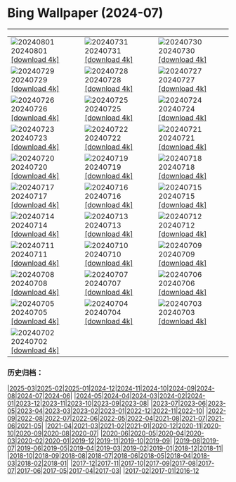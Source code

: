 # Bing Wallpaper (2024-07)
**************

<table><tr><td><img src="https://www.bing.com/th?id=OHR.KaptaiLake_EN-GB8876933727_1920x1080.jpg" alt="20240801"> 20240801 <a href="https://www.bing.com/th?id=OHR.KaptaiLake_EN-GB8876933727_UHD.jpg">[download 4k]</a></td><td><img src="https://www.bing.com/th?id=OHR.HoodoosBryce_EN-GB8943105802_1920x1080.jpg" alt="20240731"> 20240731 <a href="https://www.bing.com/th?id=OHR.HoodoosBryce_EN-GB8943105802_UHD.jpg">[download 4k]</a></td><td><img src="https://www.bing.com/th?id=OHR.ImpalaOxpecker_EN-GB9009594859_1920x1080.jpg" alt="20240730"> 20240730 <a href="https://www.bing.com/th?id=OHR.ImpalaOxpecker_EN-GB9009594859_UHD.jpg">[download 4k]</a></td></tr><tr><td><img src="https://www.bing.com/th?id=OHR.CorbettTigers_EN-GB2931140045_1920x1080.jpg" alt="20240729"> 20240729 <a href="https://www.bing.com/th?id=OHR.CorbettTigers_EN-GB2931140045_UHD.jpg">[download 4k]</a></td><td><img src="https://www.bing.com/th?id=OHR.BeachHutsSweden_EN-GB2231886770_1920x1080.jpg" alt="20240728"> 20240728 <a href="https://www.bing.com/th?id=OHR.BeachHutsSweden_EN-GB2231886770_UHD.jpg">[download 4k]</a></td><td><img src="https://www.bing.com/th?id=OHR.CowesWeek2024_EN-GB1203003767_1920x1080.jpg" alt="20240727"> 20240727 <a href="https://www.bing.com/th?id=OHR.CowesWeek2024_EN-GB1203003767_UHD.jpg">[download 4k]</a></td></tr><tr><td><img src="https://www.bing.com/th?id=OHR.PontNeuf_EN-GB0058066250_1920x1080.jpg" alt="20240726"> 20240726 <a href="https://www.bing.com/th?id=OHR.PontNeuf_EN-GB0058066250_UHD.jpg">[download 4k]</a></td><td><img src="https://www.bing.com/th?id=OHR.SmokyMountainTrail_EN-GB9959939764_1920x1080.jpg" alt="20240725"> 20240725 <a href="https://www.bing.com/th?id=OHR.SmokyMountainTrail_EN-GB9959939764_UHD.jpg">[download 4k]</a></td><td><img src="https://www.bing.com/th?id=OHR.SheepCousins_EN-GB9631410299_1920x1080.jpg" alt="20240724"> 20240724 <a href="https://www.bing.com/th?id=OHR.SheepCousins_EN-GB9631410299_UHD.jpg">[download 4k]</a></td></tr><tr><td><img src="https://www.bing.com/th?id=OHR.MethoniCastle_EN-GB9389537440_1920x1080.jpg" alt="20240723"> 20240723 <a href="https://www.bing.com/th?id=OHR.MethoniCastle_EN-GB9389537440_UHD.jpg">[download 4k]</a></td><td><img src="https://www.bing.com/th?id=OHR.BuckinghamOpening2024_EN-GB9070142687_1920x1080.jpg" alt="20240722"> 20240722 <a href="https://www.bing.com/th?id=OHR.BuckinghamOpening2024_EN-GB9070142687_UHD.jpg">[download 4k]</a></td><td><img src="https://www.bing.com/th?id=OHR.ZanzibarBoats_EN-GB8434940826_1920x1080.jpg" alt="20240721"> 20240721 <a href="https://www.bing.com/th?id=OHR.ZanzibarBoats_EN-GB8434940826_UHD.jpg">[download 4k]</a></td></tr><tr><td><img src="https://www.bing.com/th?id=OHR.MineralMoon_EN-GB7656393830_1920x1080.jpg" alt="20240720"> 20240720 <a href="https://www.bing.com/th?id=OHR.MineralMoon_EN-GB7656393830_UHD.jpg">[download 4k]</a></td><td><img src="https://www.bing.com/th?id=OHR.YoungJaguar_EN-GB7435202533_1920x1080.jpg" alt="20240719"> 20240719 <a href="https://www.bing.com/th?id=OHR.YoungJaguar_EN-GB7435202533_UHD.jpg">[download 4k]</a></td><td><img src="https://www.bing.com/th?id=OHR.MayotteCoral_EN-GB7192983287_1920x1080.jpg" alt="20240718"> 20240718 <a href="https://www.bing.com/th?id=OHR.MayotteCoral_EN-GB7192983287_UHD.jpg">[download 4k]</a></td></tr><tr><td><img src="https://www.bing.com/th?id=OHR.MedievalRothenburg_EN-GB0016545589_1920x1080.jpg" alt="20240717"> 20240717 <a href="https://www.bing.com/th?id=OHR.MedievalRothenburg_EN-GB0016545589_UHD.jpg">[download 4k]</a></td><td><img src="https://www.bing.com/th?id=OHR.AncientOrkney_EN-GB6273973665_1920x1080.jpg" alt="20240716"> 20240716 <a href="https://www.bing.com/th?id=OHR.AncientOrkney_EN-GB6273973665_UHD.jpg">[download 4k]</a></td><td><img src="https://www.bing.com/th?id=OHR.TateishiPark_EN-GB5935394849_1920x1080.jpg" alt="20240715"> 20240715 <a href="https://www.bing.com/th?id=OHR.TateishiPark_EN-GB5935394849_UHD.jpg">[download 4k]</a></td></tr><tr><td><img src="https://www.bing.com/th?id=OHR.OwlSiblings_EN-GB5626247823_1920x1080.jpg" alt="20240714"> 20240714 <a href="https://www.bing.com/th?id=OHR.OwlSiblings_EN-GB5626247823_UHD.jpg">[download 4k]</a></td><td><img src="https://www.bing.com/th?id=OHR.CappadociaRocks_EN-GB3775326662_1920x1080.jpg" alt="20240713"> 20240713 <a href="https://www.bing.com/th?id=OHR.CappadociaRocks_EN-GB3775326662_UHD.jpg">[download 4k]</a></td><td><img src="https://www.bing.com/th?id=OHR.RainierWildflowers_EN-GB3567513605_1920x1080.jpg" alt="20240712"> 20240712 <a href="https://www.bing.com/th?id=OHR.RainierWildflowers_EN-GB3567513605_UHD.jpg">[download 4k]</a></td></tr><tr><td><img src="https://www.bing.com/th?id=OHR.GangiSicily_EN-GB7955016578_1920x1080.jpg" alt="20240711"> 20240711 <a href="https://www.bing.com/th?id=OHR.GangiSicily_EN-GB7955016578_UHD.jpg">[download 4k]</a></td><td><img src="https://www.bing.com/th?id=OHR.CollaredAracari_EN-GB7730593943_1920x1080.jpg" alt="20240710"> 20240710 <a href="https://www.bing.com/th?id=OHR.CollaredAracari_EN-GB7730593943_UHD.jpg">[download 4k]</a></td><td><img src="https://www.bing.com/th?id=OHR.TalampayaNP_EN-GB7448714861_1920x1080.jpg" alt="20240709"> 20240709 <a href="https://www.bing.com/th?id=OHR.TalampayaNP_EN-GB7448714861_UHD.jpg">[download 4k]</a></td></tr><tr><td><img src="https://www.bing.com/th?id=OHR.NorwayBlueberries_EN-GB7208908364_1920x1080.jpg" alt="20240708"> 20240708 <a href="https://www.bing.com/th?id=OHR.NorwayBlueberries_EN-GB7208908364_UHD.jpg">[download 4k]</a></td><td><img src="https://www.bing.com/th?id=OHR.YenBaiTerraces_EN-GB7013329996_1920x1080.jpg" alt="20240707"> 20240707 <a href="https://www.bing.com/th?id=OHR.YenBaiTerraces_EN-GB7013329996_UHD.jpg">[download 4k]</a></td><td><img src="https://www.bing.com/th?id=OHR.ConwyRiver_EN-GB6240387587_1920x1080.jpg" alt="20240706"> 20240706 <a href="https://www.bing.com/th?id=OHR.ConwyRiver_EN-GB6240387587_UHD.jpg">[download 4k]</a></td></tr><tr><td><img src="https://www.bing.com/th?id=OHR.NoahBeach_EN-GB6003580040_1920x1080.jpg" alt="20240705"> 20240705 <a href="https://www.bing.com/th?id=OHR.NoahBeach_EN-GB6003580040_UHD.jpg">[download 4k]</a></td><td><img src="https://www.bing.com/th?id=OHR.ItalicaRuins_EN-GB5712011823_1920x1080.jpg" alt="20240704"> 20240704 <a href="https://www.bing.com/th?id=OHR.ItalicaRuins_EN-GB5712011823_UHD.jpg">[download 4k]</a></td><td><img src="https://www.bing.com/th?id=OHR.MeerkatManor_EN-GB5476220606_1920x1080.jpg" alt="20240703"> 20240703 <a href="https://www.bing.com/th?id=OHR.MeerkatManor_EN-GB5476220606_UHD.jpg">[download 4k]</a></td></tr><tr><td><img src="https://www.bing.com/th?id=OHR.HamptonFestival2024_EN-GB4619911099_1920x1080.jpg" alt="20240702"> 20240702 <a href="https://www.bing.com/th?id=OHR.HamptonFestival2024_EN-GB4619911099_UHD.jpg">[download 4k]</a></td><td></td><td></td></tr></table>

### 历史归档：

|[2025-03](/../2025-03/2025-03.md)|[2025-02](/../2025-02/2025-02.md)|[2025-01](/../2025-01/2025-01.md)|[2024-12](/../2024-12/2024-12.md)|[2024-11](/../2024-11/2024-11.md)|[2024-10](/../2024-10/2024-10.md)|[2024-09](/../2024-09/2024-09.md)|[2024-08](/../2024-08/2024-08.md)|[2024-07](/2024-07.md)|[2024-06](/../2024-06/2024-06.md)|
|[2024-05](/../2024-05/2024-05.md)|[2024-04](/../2024-04/2024-04.md)|[2024-03](/../2024-03/2024-03.md)|[2024-02](/../2024-02/2024-02.md)|[2024-01](/../2024-01/2024-01.md)|[2023-12](/../2023-12/2023-12.md)|[2023-11](/../2023-11/2023-11.md)|[2023-10](/../2023-10/2023-10.md)|[2023-09](/../2023-09/2023-09.md)|[2023-08](/../2023-08/2023-08.md)|
|[2023-07](/../2023-07/2023-07.md)|[2023-06](/../2023-06/2023-06.md)|[2023-05](/../2023-05/2023-05.md)|[2023-04](/../2023-04/2023-04.md)|[2023-03](/../2023-03/2023-03.md)|[2023-02](/../2023-02/2023-02.md)|[2023-01](/../2023-01/2023-01.md)|[2022-12](/../2022-12/2022-12.md)|[2022-11](/../2022-11/2022-11.md)|[2022-10](/../2022-10/2022-10.md)|
|[2022-09](/../2022-09/2022-09.md)|[2022-08](/../2022-08/2022-08.md)|[2022-07](/../2022-07/2022-07.md)|[2022-06](/../2022-06/2022-06.md)|[2022-05](/../2022-05/2022-05.md)|[2022-04](/../2022-04/2022-04.md)|[2021-08](/../2021-08/2021-08.md)|[2021-07](/../2021-07/2021-07.md)|[2021-06](/../2021-06/2021-06.md)|[2021-05](/../2021-05/2021-05.md)|
|[2021-04](/../2021-04/2021-04.md)|[2021-03](/../2021-03/2021-03.md)|[2021-02](/../2021-02/2021-02.md)|[2021-01](/../2021-01/2021-01.md)|[2020-12](/../2020-12/2020-12.md)|[2020-11](/../2020-11/2020-11.md)|[2020-10](/../2020-10/2020-10.md)|[2020-09](/../2020-09/2020-09.md)|[2020-08](/../2020-08/2020-08.md)|[2020-07](/../2020-07/2020-07.md)|
|[2020-06](/../2020-06/2020-06.md)|[2020-05](/../2020-05/2020-05.md)|[2020-04](/../2020-04/2020-04.md)|[2020-03](/../2020-03/2020-03.md)|[2020-02](/../2020-02/2020-02.md)|[2020-01](/../2020-01/2020-01.md)|[2019-12](/../2019-12/2019-12.md)|[2019-11](/../2019-11/2019-11.md)|[2019-10](/../2019-10/2019-10.md)|[2019-09](/../2019-09/2019-09.md)|
|[2019-08](/../2019-08/2019-08.md)|[2019-07](/../2019-07/2019-07.md)|[2019-06](/../2019-06/2019-06.md)|[2019-05](/../2019-05/2019-05.md)|[2019-04](/../2019-04/2019-04.md)|[2019-03](/../2019-03/2019-03.md)|[2019-02](/../2019-02/2019-02.md)|[2019-01](/../2019-01/2019-01.md)|[2018-12](/../2018-12/2018-12.md)|[2018-11](/../2018-11/2018-11.md)|
|[2018-10](/../2018-10/2018-10.md)|[2018-09](/../2018-09/2018-09.md)|[2018-08](/../2018-08/2018-08.md)|[2018-07](/../2018-07/2018-07.md)|[2018-06](/../2018-06/2018-06.md)|[2018-05](/../2018-05/2018-05.md)|[2018-04](/../2018-04/2018-04.md)|[2018-03](/../2018-03/2018-03.md)|[2018-02](/../2018-02/2018-02.md)|[2018-01](/../2018-01/2018-01.md)|
|[2017-12](/../2017-12/2017-12.md)|[2017-11](/../2017-11/2017-11.md)|[2017-10](/../2017-10/2017-10.md)|[2017-09](/../2017-09/2017-09.md)|[2017-08](/../2017-08/2017-08.md)|[2017-07](/../2017-07/2017-07.md)|[2017-06](/../2017-06/2017-06.md)|[2017-05](/../2017-05/2017-05.md)|[2017-04](/../2017-04/2017-04.md)|[2017-03](/../2017-03/2017-03.md)|
|[2017-02](/../2017-02/2017-02.md)|[2017-01](/../2017-01/2017-01.md)|[2016-12](/../2016-12/2016-12.md)